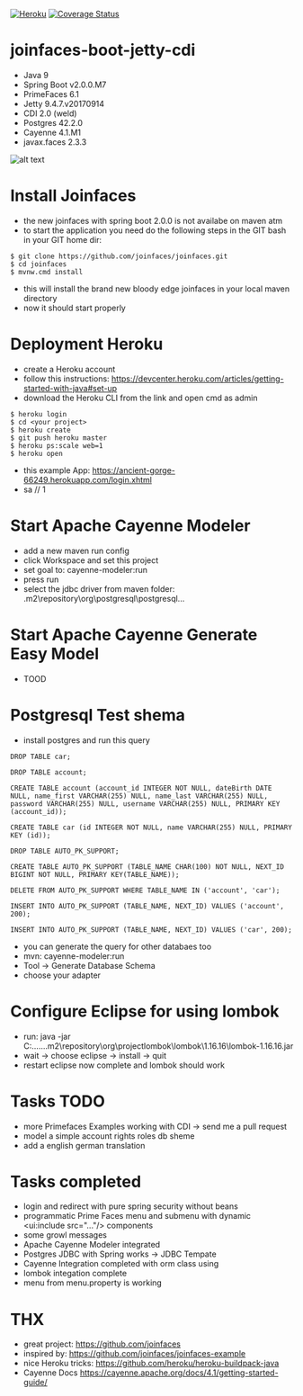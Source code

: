 [![Heroku](https://heroku-badge.herokuapp.com/?app=ancient-gorge-66249)](https://ancient-gorge-66249.herokuapp.com/login.xhtml)
[![Coverage Status](https://coveralls.io/repos/github/Philmasteryeah/joinfaces-boot-jetty-cdi/badge.svg?branch=master)](https://coveralls.io/github/Philmasteryeah/joinfaces-boot-jetty-cdi?branch=master)
 
# joinfaces-boot-jetty-cdi
- Java 9
- Spring Boot v2.0.0.M7
- PrimeFaces 6.1
- Jetty 9.4.7.v20170914 
- CDI 2.0 (weld)
- Postgres 42.2.0
- Cayenne 4.1.M1
- javax.faces 2.3.3

![alt text](https://abload.de/img/joinfaces_boot19swo.png)

# Install Joinfaces
- the new joinfaces with spring boot 2.0.0 is not availabe on maven atm
- to start the application you need do the following steps in the GIT bash in your GIT home dir:
```
$ git clone https://github.com/joinfaces/joinfaces.git
$ cd joinfaces
$ mvnw.cmd install
```
- this will install the brand new bloody edge joinfaces in your local maven directory
- now it should start properly
 
# Deployment Heroku
- create a Heroku account
- follow this instructions: https://devcenter.heroku.com/articles/getting-started-with-java#set-up
- download the Heroku CLI from the link and open cmd as admin
```
$ heroku login
$ cd <your project>
$ heroku create
$ git push heroku master 
$ heroku ps:scale web=1
$ heroku open
```
- this example App: https://ancient-gorge-66249.herokuapp.com/login.xhtml
- sa // 1

# Start Apache Cayenne Modeler
- add a new maven run config
- click Workspace and set this project
- set goal to: cayenne-modeler:run
- press run
- select the jdbc driver from maven folder: .m2\repository\org\postgresql\postgresql\...

# Start Apache Cayenne Generate Easy Model
- TOOD

# Postgresql Test shema
- install postgres and run this query
```
DROP TABLE car;

DROP TABLE account;

CREATE TABLE account (account_id INTEGER NOT NULL, dateBirth DATE NULL, name_first VARCHAR(255) NULL, name_last VARCHAR(255) NULL, password VARCHAR(255) NULL, username VARCHAR(255) NULL, PRIMARY KEY (account_id));

CREATE TABLE car (id INTEGER NOT NULL, name VARCHAR(255) NULL, PRIMARY KEY (id));

DROP TABLE AUTO_PK_SUPPORT;

CREATE TABLE AUTO_PK_SUPPORT (TABLE_NAME CHAR(100) NOT NULL, NEXT_ID BIGINT NOT NULL, PRIMARY KEY(TABLE_NAME));

DELETE FROM AUTO_PK_SUPPORT WHERE TABLE_NAME IN ('account', 'car');

INSERT INTO AUTO_PK_SUPPORT (TABLE_NAME, NEXT_ID) VALUES ('account', 200);

INSERT INTO AUTO_PK_SUPPORT (TABLE_NAME, NEXT_ID) VALUES ('car', 200);

````
- you can generate the query for other databaes too
- mvn: cayenne-modeler:run
- Tool -> Generate Database Schema
- choose your adapter

# Configure Eclipse for using lombok
- run: java -jar C:\...\...\.m2\repository\org\projectlombok\lombok\1.16.16\lombok-1.16.16.jar
- wait -> choose eclipse -> install -> quit
- restart eclipse now complete and lombok should work

# Tasks TODO
- more Primefaces Examples working with CDI -> send me a pull request
- model a simple account rights roles db sheme
- add a english german translation

# Tasks completed
- login and redirect with pure spring security without beans 
- programmatic Prime Faces menu and submenu with dynamic <ui:include src="..."/> components 
- some growl messages
- Apache Cayenne Modeler integrated
- Postgres JDBC with Spring works -> JDBC Tempate
- Cayenne Integration completed with orm class using
- lombok integation complete
- menu from menu.property is working

# THX
- great project: https://github.com/joinfaces
- inspired by: https://github.com/joinfaces/joinfaces-example
- nice Heroku tricks: https://github.com/heroku/heroku-buildpack-java
- Cayenne Docs https://cayenne.apache.org/docs/4.1/getting-started-guide/ 

